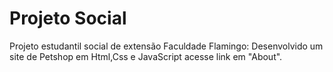 # Projeto Social 
Projeto estudantil social de extensão Faculdade Flamingo:
Desenvolvido um site de Petshop em Html,Css e JavaScript acesse link em "About".
